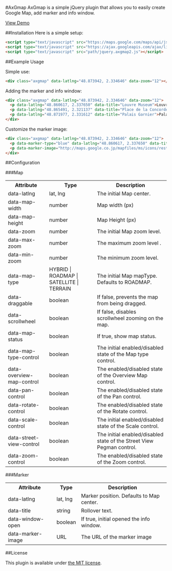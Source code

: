 #AxGmap
AxGmap is a simple jQuery plugin that allows you to easily create Google Map, add marker and info window.


[View Demo](https://rawgit.com/Nouris-Inc/jquery-axgmap/master/example.html)

##Installation
Here is a simple setup:
```html
<script type="text/javascript" src="https://maps.google.com/maps/api/js?sensor=false"></script>
<script type="text/javascript" src="https://ajax.googleapis.com/ajax/libs/jquery/2.1.3/jquery.min.js"></script>
<script type="text/javascript" src="path/jquery.axgmap2.js"></script>
```

##Example Usage

Simple use:
```html
<div class="axgmap" data-latlng="48.873942, 2.334646" data-zoom="12"></div>
```

Adding the marker and info window:
```html
<div class="axgmap" data-latlng="48.873942, 2.334646" data-zoom="12">
  <p data-latlng="48.860617, 2.337650" data-title="Louvre Museum">Louvre Museum</p>
  <p data-latlng="48.865491, 2.321137" data-title="Place de la Concorde">Place de la Concorde</p>
  <p data-latlng="48.871977, 2.331612" data-title="Palais Garnier">Palais Garnier</p>
</div>
```

Customize the marker image:
```html
<div class="axgmap" data-latlng="48.873942, 2.334646" data-zoom="12">
  <p data-marker-type="blue" data-latlng="48.860617, 2.337650" data-title="Louvre Museum">Louvre Museum</p>
  <p data-marker-image="http://maps.google.co.jp/mapfiles/ms/icons/restaurant.png" data-latlng="48.865491, 2.321137" data-title="Place de la Concorde">Place de la Concorde</p>
</div>
```


##Configuration

###Map
<table>
<tr><th>Attribute</th><th>Type</th><th>Description</th></tr>
<tr><td>data-latlng</td><td>lat, lng</td><td>The initial Map center.</td></tr>
<tr><td>data-map-width</td><td>number</td><td>Map width (px)</td></tr>
<tr><td>data-map-height</td><td>number</td><td>Map Height (px)</td></tr>
<tr><td>data-zoom</td><td>number</td><td>The initial Map zoom level.</td></tr>
<tr><td>data-max-zoom</td><td>number</td><td>The maximum zoom level .</td></tr>
<tr><td>data-min-zoom</td><td>number</td><td>The minimum zoom level.</td></tr>
<tr><td>data-map-type</td><td>HYBRID | ROADMAP | SATELLITE | TERRAIN</td><td>The initial Map mapType. Defaults to ROADMAP.</td></tr>
<tr><td>data-draggable</td><td>boolean</td><td>If false, prevents the map from being dragged.</td></tr>
<tr><td>data-scrollwheel</td><td>boolean</td><td>If false, disables scrollwheel zooming on the map.</td></tr>
<tr><td>data-map-status</td><td>boolean</td><td>If true, show map status.</td></tr>
<tr><td>data-map-type-control</td><td>boolean</td><td>The initial enabled/disabled state of the Map type control.</td></tr>
<tr><td>data-overview-map-control</td><td>boolean</td><td>The enabled/disabled state of the Overview Map control.</td></tr>
<tr><td>data-pan-control</td><td>boolean</td><td>The enabled/disabled state of the Pan control.</td></tr>
<tr><td>data-rotate-control</td><td>boolean</td><td>The enabled/disabled state of the Rotate control.</td></tr>
<tr><td>data-scale-control</td><td>boolean</td><td>The initial enabled/disabled state of the Scale control.</td></tr>
<tr><td>data-street-view-control</td><td>boolean</td><td>The initial enabled/disabled state of the Street View Pegman control.</td></tr>
<tr><td>data-zoom-control</td><td>boolean</td><td>The enabled/disabled state of the Zoom control.</td></tr>
</table>


###Marker
<table>
<tr><th>Attribute</th><th>Type</th><th>Description</th></tr>
<tr><td>data-latlng</td><td>lat, lng</td><td>Marker position. Defaults to Map center.</td></tr>
<tr><td>data-title</td><td>string</td><td>Rollover text.</td></tr>
<tr><td>data-window-open</td><td>boolean</td><td>If true, initial opened the info window.</td></tr>
<tr><td>data-marker-image</td><td>URL</td><td>The URL of the marker image</td></tr>
</table>


##License

This plugin is available under [the MIT license](http://mths.be/mit).



